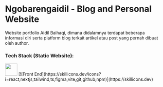 # Ngobarengaidil - Blog and Personal Website
Website portfolio Aidil Baihaqi, dimana didalamnya terdapat beberapa informasi diri serta platform blog terkait artikel atau post yang pernah dibuat oleh author.

<h3 align="left">Tech Stack (Static Website):</h3>
<img height="40" src="https://skillicons.dev/icons?i=react,nextjs,tailwind,ts,figma,vite,git,github,npm"/>
[![Front End](https://skillicons.dev/icons?i=react,nextjs,tailwind,ts,figma,vite,git,github,npm)](https://skillicons.dev)